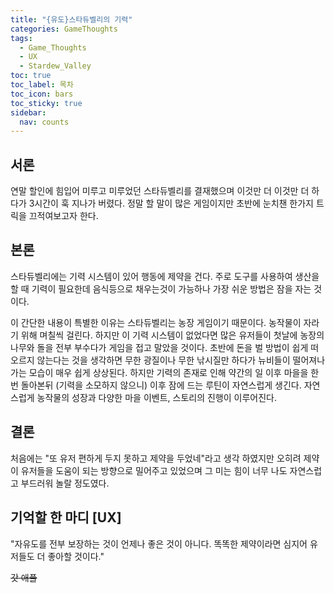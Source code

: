 ```yaml
---
title: "{유도}스타듀벨리의 기력"
categories: GameThoughts
tags:
  - Game_Thoughts
  - UX
  - Stardew_Valley
toc: true
toc_label: 목차
toc_icon: bars
toc_sticky: true
sidebar:
  nav: counts
---
```

## 서론
연말 할인에 힘입어 미루고 미루었던 스타듀벨리를 결재했으며 이것만 더 이것만 더 하다가 3시간이 훅 지나가 버렸다. 정말 할 말이 많은 게임이지만 초반에 눈치챈 한가지 트릭을 끄적여보고자 한다.

## 본론
스타듀벨리에는 기력 시스템이 있어 행동에 제약을 건다. 주로 도구를 사용하여 생산을 할 때 기력이 필요한데 음식등으로 채우는것이 가능하나 가장 쉬운 방법은 잠을 자는 것이다.

이 간단한 내용이 특별한 이유는 스타듀벨리는 농장 게임이기 때문이다. 농작물이 자라기 위해 며칠씩 걸린다. 하지만 이 기력 시스템이 없었다면 많은 유저들이 첫날에 농장의 나무와 돌을 전부 부수다가 게임을 접고 말았을 것이다. 초반에 돈을 벌 방법이 쉽게 떠오르지 않는다는 것을 생각하면 무한 광질이나 무한 낚시질만 하다가 뉴비들이 떨어져나가는 모습이 매우 쉽게 상상된다. 하지만 기력의 존재로 인해 약간의 일 이후 마을을 한번 돌아본뒤 (기력을 소모하지 않으니) 이후 잠에 드는 루틴이 자연스럽게 생긴다. 자연스럽게 농작물의 성장과 다양한 마을 이벤트, 스토리의 진행이 이루어진다.

## 결론
처음에는 "또 유저 편하게 두지 못하고 제약을 두었네"라고 생각 하였지만 오히려 제약이 유저들을 도움이 되는 방향으로 밀어주고 있었으며 그 미는 힘이 너무 나도 자연스럽고 부드러워 놀랄 정도였다.

## 기억할 한 마디 [UX]
"자유도를 전부 보장하는 것이 언제나 좋은 것이 아니다. 똑똑한 제약이라면 심지어 유저들도 더 좋아할 것이다."

~~갓 애플~~